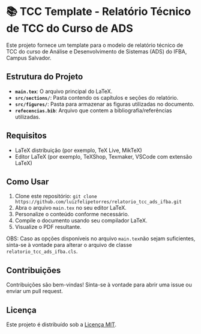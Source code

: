 #   📚  TCC Template - Relatório Técnico de TCC do Curso de ADS

Este projeto fornece um template para o modelo de relatório técnico de TCC do curso de Análise e Desenvolvimento de Sistemas (ADS) do IFBA, Campus Salvador.

## Estrutura do Projeto

- **`main.tex`**: O arquivo principal do LaTeX.
- **`src/sections/`**: Pasta contendo os capítulos e seções do relatório.
- **`src/figures/`**: Pasta para armazenar as figuras utilizadas no documento.
- **`refecencias.bib`**: Arquivo que contem a bibliografia/referências utilizadas.

## Requisitos

- LaTeX distribuição (por exemplo, TeX Live, MikTeX)
- Editor LaTeX (por exemplo, TeXShop, Texmaker, VSCode com extensão LaTeX)

## Como Usar

1. Clone este repositório: `git clone https://github.com/luizfelipetorres/relatorio_tcc_ads_ifba.git`
2. Abra o arquivo `main.tex` no seu editor LaTeX.
3. Personalize o conteúdo conforme necessário.
4. Compile o documento usando seu compilador LaTeX.
5. Visualize o PDF resultante.

OBS: Caso as opções disponíveis no arquivo `main.tex`não sejam suficientes, sinta-se à vontade para alterar o arquivo de classe `relatorio_tcc_ads_ifba.cls`.
## Contribuições

Contribuições são bem-vindas! Sinta-se à vontade para abrir uma issue ou enviar um pull request.

## Licença

Este projeto é distribuído sob a [Licença MIT](LICENSE).